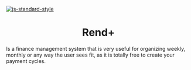 [![js-standard-style](https://img.shields.io/badge/code%20style-standard-brightgreen.svg?style=flat)](https://github.com/feross/standard)

<h1 align="center">Rend+</h1>

Is a finance management system that is very useful for organizing weekly, monthly or any way the user sees fit, as it is totally free to create your payment cycles.


